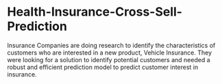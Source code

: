 # Health-Insurance-Cross-Sell-Prediction
Insurance Companies are doing research to identify the characteristics of customers who are interested in a new product, Vehicle Insurance. They were looking for a solution to identify potential customers and needed a robust and efficient prediction model to predict customer interest in insurance.

